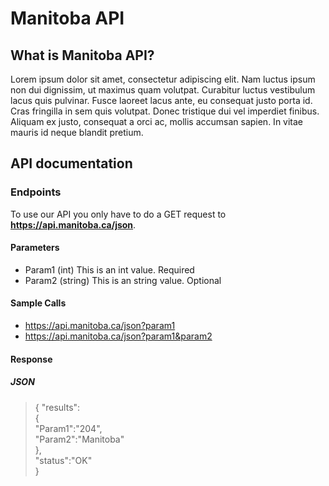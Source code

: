 # Manitoba API

## What is Manitoba API?
Lorem ipsum dolor sit amet, consectetur adipiscing elit. Nam luctus ipsum non dui dignissim, ut maximus quam volutpat. Curabitur luctus vestibulum lacus quis pulvinar. Fusce laoreet lacus ante, eu consequat justo porta id. Cras fringilla in sem quis volutpat. Donec tristique dui vel imperdiet finibus. Aliquam ex justo, consequat a orci ac, mollis accumsan sapien. In vitae mauris id neque blandit pretium.

## API documentation

### Endpoints
To use our API you only have to do a GET request to  **https://api.manitoba.ca/json**.

#### Parameters
- Param1 (int) This is an int value. Required
- Param2 (string) This is an string value. Optional

#### Sample Calls
- https://api.manitoba.ca/json?param1
- https://api.manitoba.ca/json?param1&param2

#### Response
##### JSON
> {
      "results":  
      {  
        "Param1":"204",  
        "Param2":"Manitoba"  
      },  
       "status":"OK"  
    }


